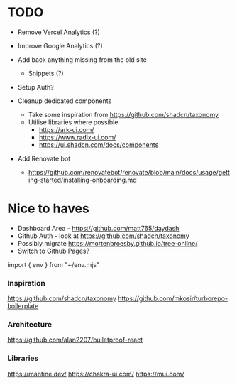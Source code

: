 # TODO

- Remove Vercel Analytics (?)
- Improve Google Analytics (?)
- Add back anything missing from the old site

  - Snippets (?)

- Setup Auth?

- Cleanup dedicated components

  - Take some inspiration from https://github.com/shadcn/taxonomy
  - Utilise libraries where possible
    - https://ark-ui.com/
    - https://www.radix-ui.com/
    - https://ui.shadcn.com/docs/components

- Add Renovate bot
  - https://github.com/renovatebot/renovate/blob/main/docs/usage/getting-started/installing-onboarding.md

# Nice to haves

- Dashboard Area - https://github.com/matt765/daydash
- Github Auth - look at https://github.com/shadcn/taxonomy
- Possibly migrate https://mortenbroesby.github.io/tree-online/
- Switch to Github Pages?

import { env } from "~/env.mjs"

### Inspiration

https://github.com/shadcn/taxonomy
https://github.com/mkosir/turborepo-boilerplate

### Architecture

https://github.com/alan2207/bulletproof-react

### Libraries

https://mantine.dev/
https://chakra-ui.com/
https://mui.com/
